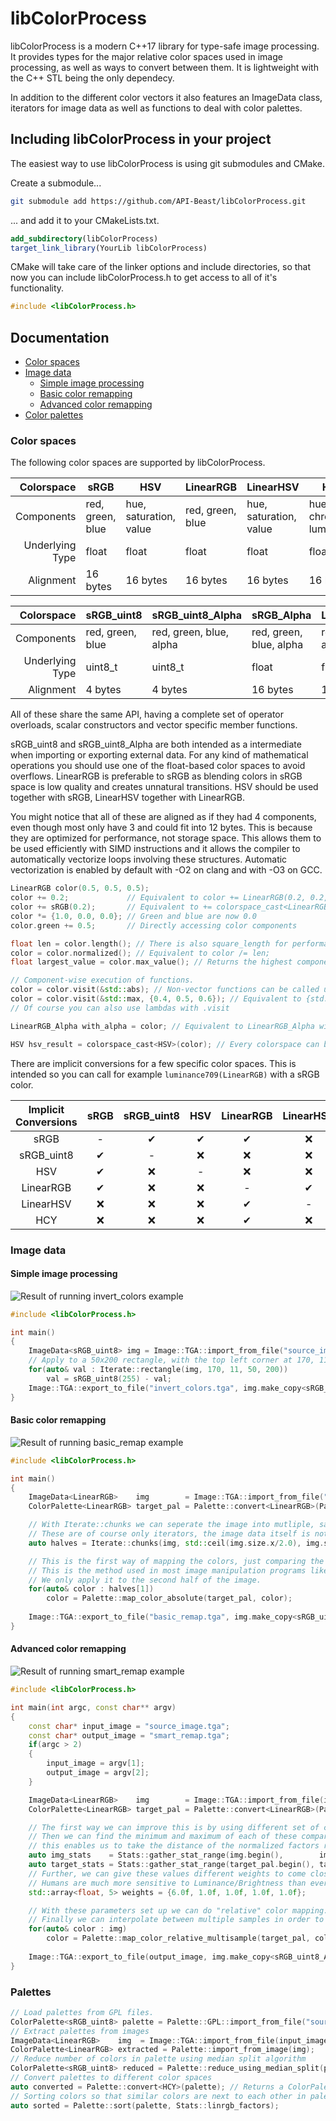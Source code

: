# libColorProcess

libColorProcess is a modern C++17 library for type-safe image processing. It provides types for the major relative color spaces used in image processing, as well as ways to convert between them. It is lightweight with the C++ STL being the only dependecy.

In addition to the different color vectors it also features an ImageData class, iterators for image data as well as functions to deal with color palettes.

## Including libColorProcess in your project

The easiest way to use libColorProcess is using git submodules and CMake.

Create a submodule...
```bash
git submodule add https://github.com/API-Beast/libColorProcess.git
```

... and add it to your CMakeLists.txt.
```cmake
add_subdirectory(libColorProcess)
target_link_library(YourLib libColorProcess)
```

CMake will take care of the linker options and include directories, so that now you can include libColorProcess.h to get access to all of it's functionality.
```cpp
#include <libColorProcess.h>
```

## Documentation

- [Color spaces](#color-spaces)
- [Image data](#image-data)
  * [Simple image processing](#simple-image-processing)
  * [Basic color remapping](#basic-color-remapping)
  * [Advanced color remapping](#advanced-color-remapping)
- [Color palettes](#color-palettes)

### Color spaces

The following color spaces are supported by libColorProcess.

|      Colorspace | sRGB             | HSV                    | LinearRGB        | LinearHSV              | HCY                    |
|----------------:|------------------|------------------------|------------------|------------------------|------------------------|
|      Components | red, green, blue | hue, saturation, value | red, green, blue | hue, saturation, value | hue, chroma, luminance |
| Underlying Type | float            | float                  | float            | float                  | float                  |
|       Alignment | 16 bytes         | 16 bytes               | 16 bytes         | 16 bytes               | 16 bytes               |

|      Colorspace | sRGB_uint8       | sRGB_uint8_Alpha        | sRGB_Alpha              | LinearRGB_Alpha         |
|----------------:|------------------|-------------------------|-------------------------|-------------------------|
|      Components | red, green, blue | red, green, blue, alpha | red, green, blue, alpha | red, green, blue, alpha |
| Underlying Type | uint8_t          | uint8_t                 | float                   | float                   |
|       Alignment | 4 bytes          | 4 bytes                 | 16 bytes                | 16 bytes                |

All of these share the same API, having a complete set of operator overloads, scalar constructors and vector specific member functions.

sRGB_uint8 and sRGB_uint8_Alpha are both intended as a intermediate when importing or exporting external data. For any kind of mathematical operations you should use one of the float-based color spaces to avoid overflows. LinearRGB is preferable to sRGB as blending colors in sRGB space is low quality and creates unnatural transitions. HSV should be used together with sRGB, LinearHSV together with LinearRGB.

You might notice that all of these are aligned as if they had 4 components, even though most only have 3 and could fit into 12 bytes. This is because they are optimized for performance, not storage space. This allows them to be used efficiently with SIMD instructions and it allows the compiler to automatically vectorize loops involving these structures. Automatic vectorization is enabled by default with -O2 on clang and with -O3 on GCC.

```cpp
LinearRGB color(0.5, 0.5, 0.5);
color += 0.2;             // Equivalent to color += LinearRGB(0.2, 0.2, 0.2);
color += sRGB(0.2);       // Equivalent to += colorspace_cast<LinearRGB>(sRGB(0.2, 0.2, 0.2));
color *= {1.0, 0.0, 0.0}; // Green and blue are now 0.0
color.green += 0.5;       // Directly accessing color components

float len = color.length(); // There is also square_length for performance sensitive code
color = color.normalized(); // Equivalent to color /= len;
float largest_value = color.max_value(); // Returns the highest component of the three, there is also color.min_value()

// Component-wise execution of functions.
color = color.visit(&std::abs); // Non-vector functions can be called using "visit", it will be applied to each element individually
color = color.visit(&std::max, {0.4, 0.5, 0.6}); // Equivalent to {std::max(color.red, 0.4), std::max(color.green, 0.5), std::max(color.blue, 0.6)}
// Of course you can also use lambdas with .visit

LinearRGB_Alpha with_alpha = color; // Equivalent to LinearRGB_Alpha with_alpha(color, 1.0);

HSV hsv_result = colorspace_cast<HSV>(color); // Every colorspace can be converted to every other colorspace via colorspace_cast
```

There are implicit conversions for a few specific color spaces. This is intended so you can call for example `luminance709(LinearRGB)` with a sRGB color.

| Implicit Conversions | sRGB | sRGB_uint8 | HSV | LinearRGB | LinearHSV | HCY |
|:--------------------:|:----:|:----------:|:---:|:---------:|:---------:|:---:|
|         sRGB         |   -  |      ✔     |  ✔  |     ✔     |     ❌     |  ❌  |
|      sRGB_uint8      |   ✔  |      -     |  ❌  |     ❌     |     ❌     |  ❌  |
|          HSV         |   ✔  |      ❌     |  -  |     ❌     |     ❌     |  ❌  |
|       LinearRGB      |   ✔  |      ❌     |  ❌  |     -     |     ✔     |  ✔  |
|       LinearHSV      |   ❌  |      ❌     |  ❌  |     ✔     |     -     |  ❌  |
|          HCY         |   ❌  |      ❌     |  ❌  |     ✔     |     ❌     |  -  |

### Image data

#### Simple image processing

![Result of running invert_colors example](docs/invert_colors.jpg)
```cpp
#include <libColorProcess.h>

int main()
{
	ImageData<sRGB_uint8> img = Image::TGA::import_from_file("source_image.tga").make_copy<sRGB_uint8>();
	// Apply to a 50x200 rectangle, with the top left corner at 170, 11 image coordinates
	for(auto& val : Iterate::rectangle(img, 170, 11, 50, 200))
		val = sRGB_uint8(255) - val;
	Image::TGA::export_to_file("invert_colors.tga", img.make_copy<sRGB_uint8_Alpha>());
}
```

#### Basic color remapping

![Result of running basic_remap example](docs/basic_remap.jpg)
```cpp
#include <libColorProcess.h>

int main()
{
	ImageData<LinearRGB>    img        = Image::TGA::import_from_file("source_image.tga").make_copy<LinearRGB>();
	ColorPalette<LinearRGB> target_pal = Palette::convert<LinearRGB>(Palette::GPL::import_from_file("source_palette.gpl"));

	// With Iterate::chunks we can seperate the image into mutliple, same-sized parts.
	// These are of course only iterators, the image data itself is not affected.
	auto halves = Iterate::chunks(img, std::ceil(img.size.x/2.0), img.size.y);

	// This is the first way of mapping the colors, just comparing the color vectors directly, replacing each color with the palette entry whose distance is closest.
	// This is the method used in most image manipulation programs like GIMP or Photoshop, but is naive and yields low quality results.
	// We only apply it to the second half of the image.
	for(auto& color : halves[1])
		color = Palette::map_color_absolute(target_pal, color);
	
	Image::TGA::export_to_file("basic_remap.tga", img.make_copy<sRGB_uint8_Alpha>());
}
```

#### Advanced color remapping

![Result of running smart_remap example](docs/smart_remap.jpg)
```cpp
#include <libColorProcess.h>

int main(int argc, const char** argv)
{
	const char* input_image = "source_image.tga";
	const char* output_image = "smart_remap.tga";
	if(argc > 2)
	{
		input_image = argv[1];
		output_image = argv[2];
	}

	ImageData<LinearRGB>    img        = Image::TGA::import_from_file(input_image).make_copy<LinearRGB>();
	ColorPalette<LinearRGB> target_pal = Palette::convert<LinearRGB>(Palette::GPL::import_from_file("source_palette.gpl"));

	// The first way we can improve this is by using different set of comparison factors from the raw color values.
	// Then we can find the minimum and maximum of each of these comparison factors,
	// this enables us to take the distance of the normalized factors rather than of the absolute factors.
	auto img_stats    = Stats::gather_stat_range(img.begin(),        img.end(),        Stats::perceptive_factors);
	auto target_stats = Stats::gather_stat_range(target_pal.begin(), target_pal.end(), Stats::perceptive_factors);
	// Further, we can give these values different weights to come closer to human perception.
	// Humans are much more sensitive to Luminance/Brightness than everything else, so we give it 3 times the weight.
	std::array<float, 5> weights = {6.0f, 1.0f, 1.0f, 1.0f, 1.0f}; 

	// With these parameters set up we can do "relative" color mapping.
	// Finally we can interpolate between multiple samples in order to get a result with smooth transitions.
	for(auto& color : img)
		color = Palette::map_color_relative_multisample(target_pal, color, Stats::perceptive_factors, target_stats, img_stats, weights);
	
	Image::TGA::export_to_file(output_image, img.make_copy<sRGB_uint8_Alpha>());
}
```

### Palettes

```cpp
// Load palettes from GPL files.
ColorPalette<sRGB_uint8> palette = Palette::GPL::import_from_file("source_palette.gpl");
// Extract palettes from images
ImageData<LinearRGB>    img  = Image::TGA::import_from_file(input_image).make_copy<LinearRGB>();
ColorPalette<LinearRGB> extracted = Palette::import_from_image(img);
// Reduce number of colors in palette using median split algorithm
ColorPalette<sRGB_uint8> reduced = Palette::reduce_using_median_split(palette, 8, Stats::srgb_factors);
// Convert palettes to different color spaces
auto converted = Palette::convert<HCY>(palette); // Returns a ColorPalette<HCY>
// Sorting colors so that similar colors are next to each other in palette
auto sorted = Palette::sort(palette, Stats::linrgb_factors);
```